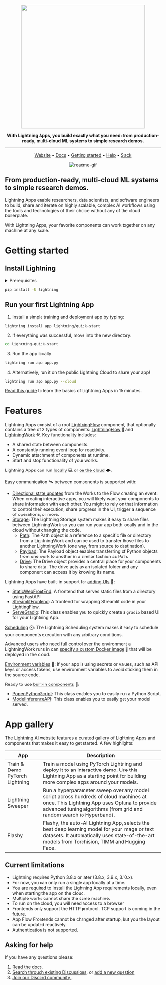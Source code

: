 <div align="center">

<img src="https://pl-flash-data.s3.amazonaws.com/brandmark.png" width="400px">

**With Lightning Apps, you build exactly what you need: from production-ready, multi-cloud ML systems to simple research demos.**

______________________________________________________________________

<p align="center">
  <a href="https://lightning.ai/">Website</a> •
  <a href="https://lightning.ai/lightning-docs">Docs</a> •
  <a href="#getting-started">Getting started</a> •
  <a href="#asking-for-help">Help</a> •
  <a href="https://www.pytorchlightning.ai/community">Slack</a>
</p>

![readme-gif](https://pl-bolts-doc-images.s3.us-east-2.amazonaws.com/lightning-gif-888777nslpiijdbcvctyvwhe.gif)

</div>

## From production-ready, multi-cloud ML systems to simple research demos.

Lightning Apps enable researchers, data scientists, and software engineers to build, share and iterate on highly scalable, complex AI workflows using the tools and technologies of their choice without any of the cloud boilerplate.

With Lightning Apps, your favorite components can work together on any machine at any scale.

# Getting started

## Install Lightning

<details>

<summary>Prerequisites</summary>

> TIP: We strongly recommend creating a virtual environment first.
> Don’t know what this is? Follow our [beginner guide here](https://lightning.ai/docs/stable/install/installation.html).

- Python 3.8.x or later (3.8.x, 3.9.x, 3.10.x, ...)
- Git
- Set up an alias for python=python3
- Add the root folder of Lightning to the Environment Variables to PATH
- (quick-start app requirement) Install Z shell (zsh)

</details>

```bash
pip install -U lightning
```

## Run your first Lightning App

1. Install a simple training and deployment app by typing:

```bash
lightning install app lightning/quick-start
```

2. If everything was successful, move into the new directory:

```bash
cd lightning-quick-start
```

3. Run the app locally

```bash
lightning run app app.py
```

4. Alternatively, run it on the public Lightning Cloud to share your app!

```bash
lightning run app app.py --cloud
```

[Read this guide](https://lightning.ai/docs/stable/levels/basic/) to learn the basics of Lightning Apps in 15 minutes.

# Features

Lightning Apps consist of a root [LightningFlow](https://lightning.ai/docs/stable/glossary/app_tree.html) component, that optionally contains a tree of 2 types of components: [LightningFlow](https://lightning.ai/lightning-docs/core_api/lightning_flow.html) 🌊 and [LightningWork](https://lightning.ai/lightning-docs/core_api/lightning_work/) ⚒️. Key functionality includes:

- A shared state between components.
- A constantly running event loop for reactivity.
- Dynamic attachment of components at runtime.
- Start and stop functionality of your works.

Lightning Apps can run [locally](https://lightning.ai/lightning-docs/workflows/run_on_private_cloud.html) 💻 or [on the cloud](https://lightning.ai/lightning-docs/core_api/lightning_work/compute.html) 🌩️.

Easy communication 🛰️ between components is supported with:

- [Directional state updates](https://lightning.ai/lightning-docs/core_api/lightning_app/communication.html?highlight=directional%20state) from the Works to the Flow creating an event: When creating interactive apps, you will likely want your components to share information with each other. You might to rely on that information to control their execution, share progress in the UI, trigger a sequence of operations, or more.
- [Storage](https://lightning.ai/lightning-docs/api_reference/storage.html): The Lightning Storage system makes it easy to share files between LightningWork so you can run your app both locally and in the cloud without changing the code.
  - [Path](https://lightning.ai/lightning-docs/api_reference/generated/lightning_app.storage.path.Path.html#lightning_app.storage.path.Path): The Path object is a reference to a specific file or directory from a LightningWork and can be used to transfer those files to another LightningWork (one way, from source to destination).
  - [Payload](https://lightning.ai/lightning-docs/api_reference/generated/lightning_app.storage.payload.Payload.html#lightning_app.storage.payload.Payload): The Payload object enables transferring of Python objects from one work to another in a similar fashion as Path.
  - [Drive](https://lightning.ai/lightning-docs/api_reference/generated/lightning_app.storage.drive.Drive.html#lightning_app.storage.drive.Drive): The Drive object provides a central place for your components to share data. The drive acts as an isolated folder and any component can access it by knowing its name.

Lightning Apps have built-in support for [adding UIs](https://lightning.ai/lightning-docs/workflows/add_web_ui/) 🎨:

- [StaticWebFrontEnd](https://lightning.ai/lightning-docs/api_reference/generated/lightning_app.frontend.web.StaticWebFrontend.html#lightning_app.frontend.web.StaticWebFrontend): A frontend that serves static files from a directory using FastAPI.
- [StreamlitFrontend](https://lightning.ai/lightning-docs/api_reference/generated/lightning_app.frontend.stream_lit.StreamlitFrontend.html#lightning_app.frontend.stream_lit.StreamlitFrontend): A frontend for wrapping Streamlit code in your LightingFlow.
- [ServeGradio](https://lightning.ai/docs/stable/api_reference/generated/lightning_app.components.serve.gradio_server.ServeGradio.html#servegradio): This class enables you to quickly create a `gradio` based UI for your Lightning App.

[Scheduling](https://lightning.ai/lightning-docs/glossary/scheduling.html) ⏲️: The Lightning Scheduling system makes it easy to schedule your components execution with any arbitrary conditions.

Advanced users who need full control over the environment a LightningWork runs in can [specify a custom Docker image](https://lightning.ai/lightning-docs/glossary/build_config/build_config_advanced.html?highlight=docker) 🐋 that will be deployed in the cloud.

[Environment variables](https://lightning.ai/lightning-docs/glossary/environment_variables.html?highlight=environment%20variables) 💬: If your app is using secrets or values, such as API keys or access tokens, use environment variables to avoid sticking them in the source code.

Ready to use [built-in components](https://lightning.ai/lightning-docs/api_reference/components.html?highlight=built%20components) 🧱:

- [PopenPythonScript](https://lightning.ai/lightning-docs/api_reference/generated/lightning_app.components.python.popen.PopenPythonScript.html#lightning_app.components.python.popen.PopenPythonScript): This class enables you to easily run a Python Script.
- [ModelInferenceAPI](https://lightning.ai/lightning-docs/api_reference/generated/lightning_app.components.serve.serve.ModelInferenceAPI.html#lightning_app.components.serve.serve.ModelInferenceAPI): This class enables you to easily get your model served.

# App gallery

The [Lightning AI website](https://lightning.ai/) features a curated gallery of Lightning Apps and components that makes it easy to get started. A few highlights:

| App                            | Description                                                                                                                                                                                                  |
| ------------------------------ | ------------------------------------------------------------------------------------------------------------------------------------------------------------------------------------------------------------ |
| Train & Demo PyTorch Lightning | Train a model using PyTorch Lightning and deploy it to an interactive demo. Use this Lightning App as a starting point for building more complex apps around your models.                                    |
| Lightning Sweeper              | Run a hyperparameter sweep over any model script across hundreds of cloud machines at once. This Lightning App uses Optuna to provide advanced tuning algorithms (from grid and random search to Hyperband). |
| Flashy                         | Flashy, the auto-AI Lightning App, selects the best deep learning model for your image or text datasets. It automatically uses state-of-the-art models from Torchision, TIMM and Hugging Face.               |

## Current limitations

- Lightning requires Python 3.8.x or later (3.8.x, 3.9.x, 3.10.x).
- For now, you can only run a single app locally at a time.
- You are required to install the Lightning App requirements locally, even when starting the app on the cloud.
- Multiple works cannot share the same machine.
- To run on the cloud, you will need access to a browser.
- Frontends only support the HTTP protocol. TCP support is coming in the future.
- App Flow Frontends cannot be changed after startup, but you the layout can be updated reactively.
- Authentication is not supported.

## Asking for help

If you have any questions please:

1. [Read the docs](https://lightning.ai/lightning-docs/).
1. [Search through existing Discussions](https://github.com/Lightning-ai/lightning/discussions), or [add a new question](https://github.com/Lightning-ai/lightning/discussions/new)
1. [Join our Discord community ](https://discord.gg/VptPCZkGNa).
